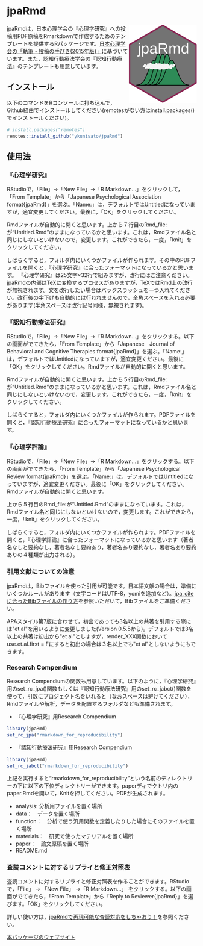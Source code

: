 # jpaRmd

<img src="inst/jpaRmd.png" align="right" alt="jpaRmd" width="180" />

<!-- badges: start -->
<!-- badges: end -->

jpaRmdは，日本心理学会の『心理学研究』への投稿用PDF原稿をRmarkdownで作成するためのテンプレートを提供するRパッケージです。[日本心理学会の「執筆・投稿の手びき(2015年版)」](https://psych.or.jp/manual/)に基づいています。また，認知行動療法学会の『認知行動療法』のテンプレートも用意しています。

## インストール

以下のコマンドをRコンソールに打ち込んで，Github経由でインストールしてください(remotesがない方はinstall.packages()でインストールください)。

``` r
# install.packages("remotes")
remotes::install_github("ykunisato/jpaRmd")
```

## 使用法

### 『心理学研究』

RStudioで，「File」->「New File」->「R Markdown…」をクリックして，「From Template」から「Japanese Psychological Association format{jpaRmd}」を選ぶ。「Name:」は，デフォルトではUntitledになっていますが，適宜変更してください。最後に，「OK」をクリックしてください。

Rmdファイルが自動的に開くと思います。上から７行目のRmd_file:が“Untitled.Rmd”のままになっているかと思います。これは，Rmdファイル名と同じにしないといけないので，変更します。これができたら，一度，「knit」をクリックしてください。

しばらくすると，フォルダ内にいくつかファイルが作られます。その中のPDFファイルを開くと，『心理学研究』に合ったフォーマットになっているかと思います。
『心理学研究』は25文字×32行で組みますが，改行にはご注意ください。jpaRmdの内部はTeXに変換するプロセスがありますが，TeXではRmd上の改行が無視されます。文を改行したい場合はバックスラッシュを一つ入れてください。改行後の字下げも自動的には行われませんので，全角スペースを入れる必要があります(半角スペースは改行記号同様，無視されます)。

### 『認知行動療法研究』

RStudioで，「File」->「New File」->「R Markdown…」をクリックする。以下の画面がでてきたら，「From Template」から「Japanese　Journal of Behavioral and Cognitive Therapies format{jpaRmd}」を選ぶ。「Name:」は，デフォルトではUntitledになっていますが，適宜変更ください。最後に「OK」をクリックしてください。Rmdファイルが自動的に開くと思います。

Rmdファイルが自動的に開くと思います。上から５行目のRmd_file:が“Untitled.Rmd”のままになっているかと思います。これは，Rmdファイル名と同じにしないといけないので，変更します。これができたら，一度，「knit」をクリックしてください。

しばらくすると，フォルダ内にいくつかファイルが作られます。PDFファイルを開くと，『認知行動療法研究』に合ったフォーマットになっているかと思います。

### 『心理学評論』

RStudioで，「File」->「New File」->「R Markdown…」をクリックする。以下の画面がでてきたら，「From Template」から「Japanese Psychological Review format{jpaRmd}」を選ぶ。「Name:」は，デフォルトではUntitledになっていますが，適宜変更ください。最後に「OK」をクリックしてください。Rmdファイルが自動的に開くと思います。

上から５行目のRmd_file:が“Untitled.Rmd”のままになっています。これは，Rmdファイル名と同じにしないといけないので，変更します。これができたら，一度，「knit」をクリックしてください。

しばらくすると，フォルダ内にいくつかファイルが作られます。PDFファイルを開くと，『心理学評論』に合ったフォーマットになっているかと思います（著者名なしと要約なし，著者名なし要約あり，著者名あり要約なし，著者名あり要約ありの４種類が出力される）。


### 引用文献についての注意

jpaRmdは，Bibファイルを使った引用が可能です。日本語文献の場合は，準備にいくつかルールがあります（文字コードはUTF-8，yomiを追加など）。[jpa\_citeに合ったBibファイルの作り方](https://qiita.com/kosugitti/items/63140ead7942d4e9b1d7)を参照いただいて，Bibファイルをご準備ください。

APAスタイル第7版に合わせて，初出であっても3名以上の共著を引用する際には"et al"を用いるように変更しました(Version 0.5.5から)。デフォルトでは3名以上の共著は初出から"et al"としますが，render_XXX関数においてuse.et.al.first = Fにすると初出の場合は３名以上でも"et al"としないようにもできます。

### Research Compendium

Research
Compendiumの関数も用意しています。以下のように，『心理学研究』用のset_rc_jpa()関数もしくは『認知行動療法研究』用のset_rc_jabct()関数を使って，引数にプロジェクト名をいれると（なおスペースは避けてください），Rmdファイルや解析，データを配置するフォルダなども準備されます。

-   『心理学研究』用Research Compendium

``` r
library(jpaRmd)
set_rc_jpa("rmarkdown_for_reproducibility")
``` 

-   『認知行動療法研究』用Research Compendium

``` r
library(jpaRmd)
set_rc_jabct("rmarkdown_for_reproducibility")
``` 


上記を実行すると“rmarkdown_for_reproducibility”という名前のディレクトリーの下に以下の下位ディレクトリーができます。paperディでクトリ内のpaper.Rmdを開いて，Knitを押してください。PDFが生成されます。

-   analysis: 分析用ファイルを置く場所
-   data：　データを置く場所
-   function：　分析で使う汎用関数を定義したりした場合にそのファイルを置く場所
-   materials：　研究で使ったマテリアルを置く場所
-   paper：　論文原稿を置く場所
-   README.md

### 査読コメントに対するリプライと修正対照表

査読コメントに対するリプライと修正対照表を作ることができます。RStudioで，「File」
-> 「New File」 ->「R Markdown…」
をクリックする。以下の画面がでてきたら，「From Template」から「Reply to
Reviewer{jpaRmd}」を選びます。「OK」をクリックしてください。


詳しい使い方は，[jpaRmdで再現可能な査読対応をしちゃおう！](https://cpp-laboratory.hatenablog.com/entry/2020/12/19/054240)を参照ください。

[本パッケージのウェブサイト](https://ykunisato.github.io/jpaRmd/)
